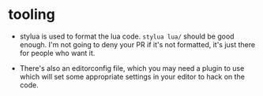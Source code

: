 # tooling
  - stylua is used to format the lua code. `stylua lua/` should be good enough.
    I'm not going to deny your PR if it's not formatted, it's just there for
    people who want it.

  - There's also an editorconfig file, which you may need a plugin to use
    which will set some appropriate settings in your editor to hack on the code.

